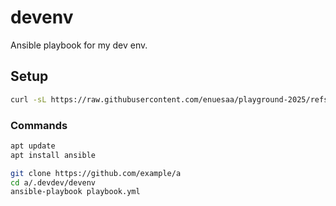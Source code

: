 # devenv
Ansible playbook for my dev env.

## Setup
```bash
curl -sL https://raw.githubusercontent.com/enuesaa/playground-2025/refs/heads/main/.devdev/devenv/setup.sh | bash
```

### Commands
```bash
apt update
apt install ansible

git clone https://github.com/example/a
cd a/.devdev/devenv
ansible-playbook playbook.yml
```

